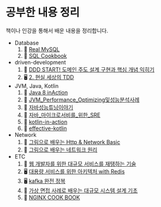 # 공부한 내용 정리
책이나 인강을 통해서 배운 내용을 정리합니다.

- Database
  1. 📖 [Real MySQL](https://github.com/keunwon/study/tree/master/db/1.%20Real%20MySQL)
  2. 📖 [SQL Cookbook](https://github.com/keunwon/study/tree/master/db/2.%20SQL%20Cookbook)
- driven-development
  1. 📖 [DDD START! 도메인 주도 설계 구현과 핵심 개념 익히기](https://github.com/keunwon/study/tree/master/driven-development/1.%20DDD%20START!%20%EB%8F%84%EB%A9%94%EC%9D%B8%20%EC%A3%BC%EB%8F%84%20%EC%84%A4%EA%B3%84%20%EA%B5%AC%ED%98%84%EA%B3%BC%20%ED%95%B5%EC%8B%AC%20%EA%B0%9C%EB%85%90%20%EC%9D%B5%ED%9E%88%EA%B8%B0)
  2. 🖥️ [2. 현실 세상의 TDD](https://github.com/keunwon/study/tree/master/driven-development/2.%20%ED%98%84%EC%8B%A4%20%EC%84%B8%EC%83%81%EC%9D%98%20TDD)
- JVM, Java, Kotlin
  1. 📖 [Java 8 inAction](https://github.com/keunwon/java8)
  2. 📖 [JVM_Performance_Optimizing및성능분석사례](https://github.com/keunwon/study/tree/master/java/JVM_Performance_Optimizing%EB%B0%8F%EC%84%B1%EB%8A%A5%EB%B6%84%EC%84%9D%EC%82%AC%EB%A1%80)
  3. 📖 [자바성능튜닝이야기](https://github.com/keunwon/study/tree/master/java/%EC%9E%90%EB%B0%94%EC%84%B1%EB%8A%A5%ED%8A%9C%EB%8B%9D%EC%9D%B4%EC%95%BC%EA%B8%B0)
  4. 📖 [자바_마이크로서비를_위한_SRE](https://github.com/keunwon/study/tree/master/java/%EC%9E%90%EB%B0%94_%EB%A7%88%EC%9D%B4%ED%81%AC%EB%A1%9C%EC%84%9C%EB%B9%84%EB%A5%BC_%EC%9C%84%ED%95%9C_SRE)
  5. 📖 [kotlin-in-action](https://github.com/keunwon/study/tree/master/java/kotlin-in-action)
  6. 📖 [effective-kotlin](https://github.com/keunwon/study/tree/master/java/effective-kotlin)
- Network
  1. 📖 [그림으로 배우는 Http & Network Basic](https://github.com/keunwon/study/tree/master/network/1.%20%EA%B7%B8%EB%A6%BC%EC%9C%BC%EB%A1%9C%20%EB%B0%B0%EC%9A%B0%EB%8A%94%20Http%20%26%20Network%20Basic)
  2. 📖 [그림으로 배우는 네트워크 원리](https://github.com/keunwon/study/tree/master/network/2.%20%EA%B7%B8%EB%A6%BC%EC%9C%BC%EB%A1%9C%20%EB%B0%B0%EC%9A%B0%EB%8A%94%20%EB%84%A4%ED%8A%B8%EC%9B%8C%ED%81%AC%20%EC%9B%90%EB%A6%AC)
- ETC
  1. 📖 [웹 개발자를 위한 대규모 서비스를 재탱하는 기술](https://github.com/keunwon/study/tree/master/etc/1.%20%EC%9B%B9%20%EA%B0%9C%EB%B0%9C%EC%9E%90%EB%A5%BC%20%EC%9C%84%ED%95%9C%20%EB%8C%80%EA%B7%9C%EB%AA%A8%20%EC%84%9C%EB%B9%84%EC%8A%A4%EB%A5%BC%20%EC%9E%AC%ED%83%B1%ED%95%98%EB%8A%94%20%EA%B8%B0%EC%88%A0)
  2. 🖥️ [대용량 서비스를 위한 아키텍처 with Redis](https://github.com/keunwon/study/tree/master/etc/2_%EB%8C%80%EC%9A%A9%EB%9F%89_%EC%84%9C%EB%B9%84%EC%8A%A4%EB%A5%BC_%EC%9C%84%ED%95%9C_%EC%95%84%ED%82%A4%ED%85%8D%EC%B2%98_with_Redis)
  3. 🖥️ [kafka 완전 정복](https://github.com/keunwon/study/tree/master/etc/3_kafka_%EC%99%84%EC%A0%84_%EC%A0%95%EB%B3%B5)
  4. 📖 [가상 면접 사례로 배우는 대규모 시스템 설계 기초](https://github.com/keunwon/study/tree/master/etc/4_%EA%B0%80%EC%83%81_%EB%A9%B4%EC%A0%91_%EC%82%AC%EB%A1%80%EB%A1%9C_%EB%B0%B0%EC%9A%B0%EB%8A%94_%EB%8C%80%EA%B7%9C%EB%AA%A8_%EC%8B%9C%EC%8A%A4%ED%85%9C_%EC%84%A4%EA%B3%84_%EA%B8%B0%EC%B4%88)
  5. 📖 [NGINX COOK BOOK](https://github.com/keunwon/study/tree/master/etc/5_NGINX_COOK_BOOK)
